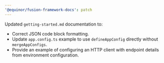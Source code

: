 ```yaml
---
'@equinor/fusion-framework-docs': patch
---
```


Updated `getting-started.md` documentation to:

- Correct JSON code block formatting.
- Update `app.config.ts` example to use `defineAppConfig` directly without `mergeAppConfigs`.
- Provide an example of configuring an HTTP client with endpoint details from environment configuration.
